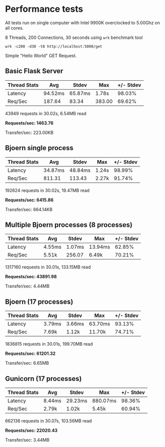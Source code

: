 # Performance tests

All tests run on single computer with Intel 9900K overclocked to 5.00Ghz on all cores.

8 Threads, 200 Connections, 30 seconds using `wrk` benchmark tool

```
wrk -c200 -d30 -t8 http://localhost:5000/get
```

Simple "Hello World" GET Request.

## Basic Flask Server
|Thread Stats|   Avg|      Stdev|     Max|   +/- Stdev|
|------------|------|-----------|--------|------------|
| Latency    |94.52ms   |65.87ms   |1.78s    |98.03%
| Req/Sec    |187.64    |83.34     |383.00   |69.62%

43949 requests in 30.02s, 6.54MB read

**Requests/sec:   1463.76**

Transfer/sec:    223.00KB


## Bjoern single process
|Thread Stats|   Avg|      Stdev|     Max|   +/- Stdev|
|------------|------|-----------|--------|------------|
|Latency    |34.87ms   |48.84ms   |1.24s    |98.99%
|Req/Sec    |811.31    |113.43    |2.27k    |91.74%

192624 requests in 30.02s, 19.47MB read

**Requests/sec:   6415.86**
  
Transfer/sec:    664.14KB


## Multiple Bjoern processes (8 processes)
|Thread Stats|   Avg|      Stdev|     Max|   +/- Stdev|
|------------|------|-----------|--------|------------|
|Latency     |4.55ms    |1.07ms  |13.94ms   |62.85%
|Req/Sec     |5.51k     |256.07  |6.49k     |70.21%
  
1317160 requests in 30.01s, 133.15MB read

**Requests/sec:  43891.98**

Transfer/sec:      4.44MB


## Bjoern (17 processes)
|Thread Stats|   Avg|      Stdev|     Max|   +/- Stdev|
|------------|------|-----------|--------|------------|
|Latency     |3.79ms   | 3.66ms | 63.70ms   |93.13%
|Req/Sec     |7.69k    | 1.12k  | 11.70k    |74.71%
  
1836815 requests in 30.01s, 199.70MB read

**Requests/sec:  61201.32**

Transfer/sec:      6.65MB

## Gunicorn (17 processes)
|Thread Stats|   Avg|      Stdev|     Max|   +/- Stdev|
|------------|------|-----------|--------|------------|
|Latency     |8.44ms   |29.23ms |880.07ms   |98.36%
|Req/Sec     |2.79k    |1.02k   |5.45k      |60.94%
  
662136 requests in 30.07s, 103.56MB read

**Requests/sec:  22020.43**

Transfer/sec:      3.44MB


